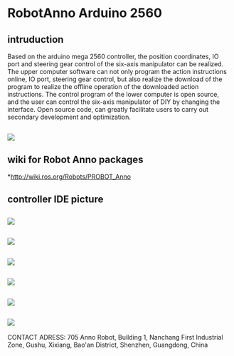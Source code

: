 # RobotAnno Arduino 2560
## intruduction
  Based on the arduino mega 2560 controller, the position coordinates, IO port and steering gear control of the six-axis manipulator can be realized. The upper computer software can not only program the action instructions online, IO port, steering gear control, but also realize the download of the program to realize the offline operation of the downloaded action instructions. The control program of the lower computer is open source, and the user can control the six-axis manipulator of DIY by changing the interface. Open source code, can greatly facilitate users to carry out secondary development and optimization.
## ![](https://github.com/qweasdzcx123/RobotAnno-Arduino2560-Controller/blob/master/picture/PROBOT_Anno.png)

## wiki for Robot Anno packages
*http://wiki.ros.org/Robots/PROBOT_Anno

## controller IDE picture
## ![](https://github.com/qweasdzcx123/RobotAnno-Arduino2560-Controller/blob/master/picture/arduino1%20(1).png)
## ![](https://github.com/qweasdzcx123/RobotAnno-Arduino2560-Controller/blob/master/picture/arduino1%20(2).png)
## ![](https://github.com/qweasdzcx123/RobotAnno-Arduino2560-Controller/blob/master/picture/arduino1%20(3).png)
## ![](https://github.com/qweasdzcx123/RobotAnno-Arduino2560-Controller/blob/master/picture/arduino1%20(4).png)
## ![](https://github.com/qweasdzcx123/RobotAnno-Arduino2560-Controller/blob/master/picture/arduino1%20(5).png)
## ![](https://github.com/qweasdzcx123/RobotAnno-Arduino2560-Controller/blob/master/picture/arduino1%20(6).png)

CONTACT ADRESS:
705 Anno Robot, Building 1, Nanchang First Industrial Zone, Gushu, Xixiang, Bao'an District, Shenzhen, Guangdong, China

